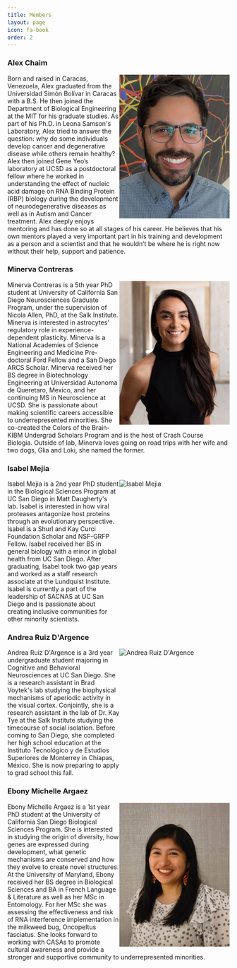 ```yaml
---
title: Members
layout: page
icon: fa-book
order: 2
---
```


<h3> Alex Chaim </h3>
<img align='right' src="/assets/images/Chaim_hs.jpg" alt="Alex Chaim" style="height: 325px; width:250px; "/>
<span style="font-size:1em;">
Born and raised in Caracas, Venezuela, Alex graduated from the Universidad Simón Bolívar in Caracas with a B.S. He then joined the Department of Biological Engineering at the MIT for his graduate studies. As part of his Ph.D. in Leona Samson's Laboratory, Alex tried to answer the question: why do some individuals develop cancer and degenerative disease while others remain healthy? Alex then joined Gene Yeo’s laboratory at UCSD as a postdoctoral fellow where he worked in understanding the effect of nucleic acid damage on RNA Binding Protein (RBP) biology during the development of neurodegenerative diseases as well as in Autism and Cancer treatment. Alex deeply enjoys mentoring and has done so at all stages of his career. He believes that his own mentors played a very important part in his training and development as a person and a scientist and that he wouldn’t be where he is right now without their help, support and patience.
</span>

<h3> Minerva Contreras </h3>
<img align='right' src="/assets/images/Contreras_hs.jpg" alt="Alex Chaim" style="height: 325px; width:250px; "/>
<span style="font-size:1em;">
Minerva Contreras is a 5th year PhD student at University of California San Diego Neurosciences Graduate Program, under the supervision of Nicola Allen, PhD, at the Salk Institute. Minerva is interested in astrocytes' regulatory role in experience-dependent plasticity. Minerva is a National Academies of Science Engineering and Medicine Pre-doctoral Ford Fellow and a San Diego ARCS Scholar. 
Minerva received her BS degree in Biotechnology Engineering at Universidad Autonoma de Queretaro, Mexico, and her continuing MS in Neuroscience at UCSD. She is passionate about making scientific careers accessible to underrepresented minorities. She co-created the Colors of the Brain-KIBM Undergrad Scholars Program and is the host of Crash Course Biologia. Outside of lab, Minerva loves going on road trips with her wife and two dogs, Glia and Loki, she named the former. 
</span>


<h3> Isabel Mejia </h3>
<img align='right' src="/assets/images/Mejia_hs.jpg" alt="Isabel Mejia" style="height: 325px; width:250px; "/>
<span style="font-size:1em;">
Isabel Mejia is a 2nd year PhD student in the Biological Sciences Program at UC San Diego in Matt Daugherty's lab. Isabel is interested in how viral proteases antagonize host proteins through an evolutionary perspective. Isabel is a Shurl and Kay Curci Foundation Scholar and NSF-GRFP Fellow. Isabel received her BS in general biology with a minor in global health from UC San Diego. After graduating, Isabel took two gap years and worked as a staff research associate at the Lundquist Institute. Isabel is currently a part of the leadership of SACNAS at UC San Diego and is passionate about creating inclusive communities for other minority scientists.
</span>


<h3> Andrea Ruiz D'Argence </h3>
<img align='right' src="/assets/images/Dargence_hs.jpg" alt="Andrea Ruiz D'Argence"  style="height: 325px; width:250px;"/>
<span style="font-size:1em;">
Andrea Ruiz D'Argence is a 3rd year undergraduate student majoring in Cognitive and Behavioral Neurosciences at UC San Diego. She is a research assistant in Brad Voytek's lab studying the biophysical mechanisms of aperiodic activity in the visual cortex. Conjointly, she is a research assistant in the lab of Dr. Kay Tye at the Salk Institute studying the timecourse of social isolation. Before coming to San Diego, she completed her high school education at the Instituto Tecnológico y de Estudios Superiores de Monterrey in Chiapas, México. She is now preparing to apply to grad school this fall.
</span>


<h3> Ebony Michelle Argaez </h3>
<img align='right' src="/assets/images/Argaez_hs.jpeg" alt="Ebony Michelle Argaez" style="height: 325px; width:250px;"/>
<span style="font-size:1em;">
Ebony Michelle Argaez is a 1st year PhD student at the University of California San Diego Biological Sciences Program. She is interested in studying the origin of diversity, how genes are expressed during development, what genetic mechanisms are conserved and how they evolve to create novel structures. At the University of Maryland, Ebony received her BS degree in Biological Sciences and BA in French Language & Literature as well as her MSc in Entomology. For her MSc she was assessing the effectiveness and risk of RNA interference implementation in the milkweed bug, Oncopeltus fasciatus. She looks forward to working with CASAs to promote cultural awareness and provide a stronger and supportive community to underrepresented minorities.
</span>
